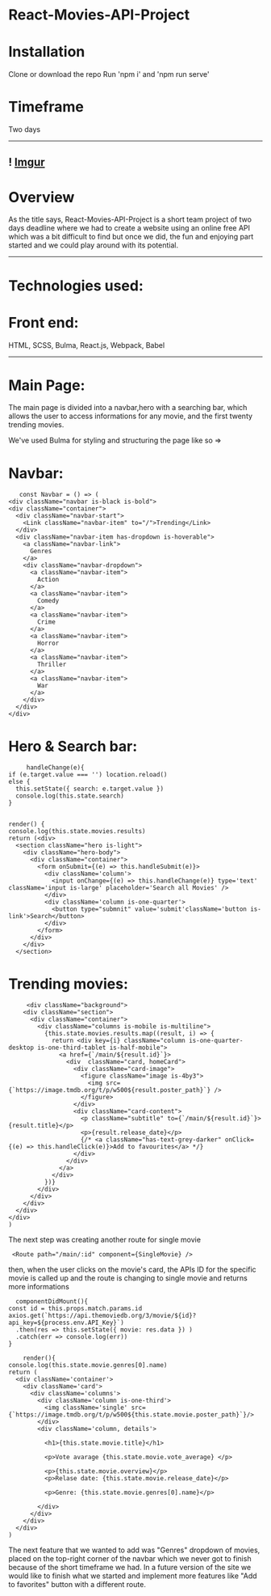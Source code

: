 # React-Movies-API-Project
# Installation
   Clone or download the repo
   Run 'npm i' and 'npm run serve'

# Timeframe
  Two days

---
! [Imgur](https://i.imgur.com/zwsH0BS.gifv)
---

# Overview 
   As the title says, React-Movies-API-Project is a short team project of two days deadline where we had to create a website using an online free API which was a bit difficult to find but once we did, the fun and enjoying part started and we could play around with its potential. 
   
   ---
# Technologies used:
# Front end:
 HTML, SCSS, Bulma, React.js, Webpack, Babel 


---
# Main Page:

   The main page is divided into a navbar,hero with a searching bar, which allows the user to access informations for any movie, and the first twenty trending movies. 

   We've used Bulma for styling and structuring the page like so =>
    
  # Navbar:  
      
       const Navbar = () => (
    <div className="navbar is-black is-bold">
    <div className="container">
      <div className="navbar-start">
        <Link className="navbar-item" to="/">Trending</Link>
      </div>
      <div className="navbar-item has-dropdown is-hoverable">
        <a className="navbar-link">
          Genres
        </a>
        <div className="navbar-dropdown">
          <a className="navbar-item">
            Action
          </a>
          <a className="navbar-item">
            Comedy
          </a>
          <a className="navbar-item">
            Crime
          </a>
          <a className="navbar-item">
            Horror
          </a>
          <a className="navbar-item">
            Thriller
          </a>
          <a className="navbar-item">
            War
          </a>
        </div>
      </div>
    </div>
 

 # Hero & Search bar: 

         handleChange(e){
    if (e.target.value === '') location.reload()
    else { 
      this.setState({ search: e.target.value })
      console.log(this.state.search)
    }
  

    render() {
    console.log(this.state.movies.results)
    return (<div>
      <section className="hero is-light">
        <div className="hero-body">
          <div className="container">
            <form onSubmit={(e) => this.handleSubmit(e)}>
              <div className='column'>
                <input onChange={(e) => this.handleChange(e)} type='text' className='input is-large' placeholder='Search all Movies' />
              </div>
              <div className='column is-one-quarter'>
                <button type="submnit" value='submit'className='button is-link'>Search</button>
              </div>
            </form>
          </div>
        </div>
      </section>


  # Trending movies: 

         <div className="background">
        <div className="section">
          <div className="container">
            <div className="columns is-mobile is-multiline">
              {this.state.movies.results.map((result, i) => {
                return <div key={i} className="column is-one-quarter-desktop is-one-third-tablet is-half-mobile">
                  <a href={`/main/${result.id}`}>
                    <div  className="card, homeCard">
                      <div className="card-image">
                        <figure className="image is-4by3">
                          <img src={`https://image.tmdb.org/t/p/w500${result.poster_path}`} />
                        </figure>
                      </div>
                      <div className="card-content">
                        <p className="subtitle" to={`/main/${result.id}`}>{result.title}</p>
                        <p>{result.release_date}</p>
                        {/* <a className="has-text-grey-darker" onClick={(e) => this.handleClick(e)}>Add to favourites</a> */}
                      </div>
                    </div>
                  </a>
                </div> 
              })}  
            </div>
          </div>
        </div>
      </div>
    </div>
    )
  

 The next step was creating another route for single movie 

     <Route path="/main/:id" component={SingleMovie} />

 then, when the user clicks on the movie's card, the APIs ID for the specific movie is called up and the route is changing to single movie and returns more informations

      componentDidMount(){
    const id = this.props.match.params.id
    axios.get(`https://api.themoviedb.org/3/movie/${id}?api_key=${process.env.API_Key}`)
      .then(res => this.setState({ movie: res.data }) )
      .catch(err => console.log(err))
    }

        render(){
    console.log(this.state.movie.genres[0].name)
    return (
      <div className='container'>
        <div className='card'>
          <div className='columns'>
            <div className='column is-one-third'>
              <img className='single' src={`https://image.tmdb.org/t/p/w500${this.state.movie.poster_path}`}/>
            </div>
            <div className='column, details'>
            
              <h1>{this.state.movie.title}</h1>
        
              <p>Vote avarage {this.state.movie.vote_average} </p>
           
              <p>{this.state.movie.overview}</p>
              <p>Relase date: {this.state.movie.release_date}</p>

              <p>Genre: {this.state.movie.genres[0].name}</p>
             
            </div>
          </div>
        </div>
      </div>
    )
  

  The next feature that we wanted to add was "Genres" dropdown of movies, placed on the top-right corner of the navbar which we never got to finish because of the short timeframe we had.
  In a future version of the site we would like to finish what we started and implement more features like "Add to favorites" button with a different route.